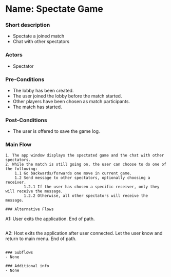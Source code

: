 # Name: Spectate Game

### Short description
- Spectate a joined match
- Chat with other spectators

### Actors
- Spectator

### Pre-Conditions
- The lobby has been created.
- The user joined the lobby before the match started.
- Other players have been chosen as match participants.
- The match has started.

### Post-Conditions 
- The user is offered to save the game log.

### Main Flow
```
1. The app window displays the spectated game and the chat with other spectators.
2. While the match is still going on, the user can choose to do one of the following:
    1.1 Go backwards/forwards one move in current game.
    1.2 Send message to other spectators, optionally choosing a receiver.
        1.2.1 If the user has chosen a specific receiver, only they will receive the message.
        1.2.2 Otherwise, all other spectators will receive the message.

### Alternative Flows
```
A1: User exits the application. End of path.
```

```
A2: Host exits the application after user connected. Let the user know and return to main menu. End of path.
```

### Subflows
- None

### Additional info
- None
